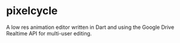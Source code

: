pixelcycle
==========

A low res animation editor written in Dart and using the Google Drive Realtime API for multi-user editing.
